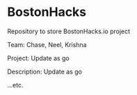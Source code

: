 # BostonHacks

Repository to store BostonHacks.io project

Team: Chase, Neel, Krishna

Project: Update as go

Description: Update as go

...etc.
